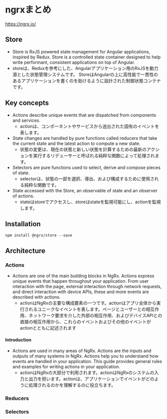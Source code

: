 # ngrxまとめ
https://ngrx.io/

## Store
- Store is RxJS powered state management for Angular applications, inspired by Redux. Store is a controlled state container designed to help write performant, consistent applications on top of Angular.
- storeは、Reduxを参考にした、Angularアプリケーション用のRxJSを動力源とした状態管理システムです。  StoreはAngularの上に高性能で一貫性のあるアプリケーションを書くのを助けるように設計された制御状態コンテナです。

## Key concepts
- Actions describe unique events that are dispatched from components and services.
	- actionは、コンポーネントやサービスから送出された固有のイベントを表します。
- State changes are handled by pure functions called reducers that take the current state and the latest action to compute a new state.
	- 状態の変更は、現在の状態と新しい状態を計算するための最新のアクションを実行するリデューサーと呼ばれる純粋な関数によって処理されます。
- Selectors are pure functions used to select, derive and compose pieces of state.
	- selectorは、状態の一部を選択、導出、および構成するために使用される純粋な関数です。
- State accessed with the Store, an observable of state and an observer of actions.
	- stateはstoreでアクセスし、storeはstateを監視可能にし、actionを監視します。

## Installation
```git
npm install @ngrx/store --save
```

## Architecture
### Actions
- Actions are one of the main building blocks in NgRx. Actions express unique events that happen throughout your application. From user interaction with the page, external interaction through network requests, and direct interaction with device APIs, these and more events are described with actions.
	- actionはNgRxの主要な構成要素の一つです。actionはアプリ全体から実行されるユニークなイベントを表します。ページとユーザーとの相互作用、ネットワーク要求を介した外部の相互作用、およびデバイスAPIとの直接の相互作用から、これらのイベントおよびその他のイベントがactionとともに記述されます

#### Introduction
- Actions are used in many areas of NgRx. Actions are the inputs and outputs of many systems in NgRx. Actions help you to understand how events are handled in your application. This guide provides general rules and examples for writing actions in your application.
	- actionはNgRxの大部分で利用されます。actionはNgRxのシステムの入力と出力を担います。actionは、アプリケーションでイベントがどのように処理されるのかを理解するのに役立ちます。

### Reducers

### Selectors